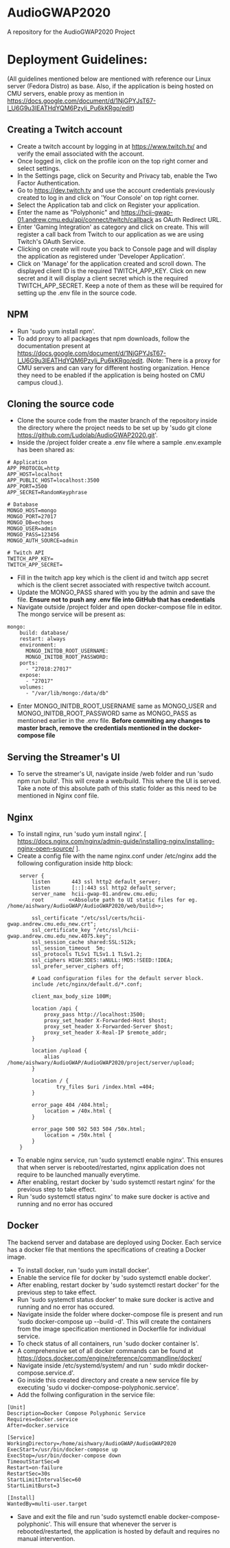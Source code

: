 # AudioGWAP2020
A repository for the AudioGWAP2020 Project

# Deployment Guidelines:
(All guidelines mentioned below are mentioned with reference our Linux server (Fedora Distro) as base. Also, if the application is being hosted on CMU servers, enable proxy as mention in https://docs.google.com/document/d/1NjGPYJsT67-I_U6G9u3IEATHdYQM6PzyIi_Pu6kKRgo/edit)

## Creating a Twitch account
* Create a twitch account by logging in at https://www.twitch.tv/ and verify the email associated with the account.
* Once logged in, click on the profile icon on the top right corner and select settings.
* In the Settings page, click on Security and Privacy tab, enable the Two Factor Authentication.
* Go to https://dev.twitch.tv and use the account credentials previously created to log in and click on 'Your Console' on top right corner.
* Select the Application tab and click on Register your application.
* Enter the name as "Polyphonic" and https://hcii-gwap-01.andrew.cmu.edu/api/connect/twitch/callback as OAuth Redirect URL.
* Enter 'Gaming Integration' as category and click on create. This will register a call back from Twitch to our application as we are using Twitch's OAuth Service.
* Clicking on create will route you back to Console page and will display the application as registered under 'Developer Application'.
* Click on 'Manage' for the application created and scroll down. The displayed client ID is the required TWITCH_APP_KEY. Click on new secret and it will display a client secret which is the required TWITCH_APP_SECRET. Keep a note of them as these will be required for setting up the .env file in the source code.

## NPM
* Run 'sudo yum install npm'.
* To add proxy to all packages that npm downloads, follow the documentation present at https://docs.google.com/document/d/1NjGPYJsT67-I_U6G9u3IEATHdYQM6PzyIi_Pu6kKRgo/edit.
(Note: There is a proxy for CMU servers and can vary for different hosting organization. Hence they need to be enabled if the application is being hosted on CMU campus cloud.).



## Cloning the source code

* Clone the source code from the master branch of the repository inside the directory where the project needs to be set up by 'sudo git clone https://github.com/Ludolab/AudioGWAP2020.git'.
* Inside the /project folder create a .env file where a sample .env.example has been shared as:
```
# Application
APP_PROTOCOL=http
APP_HOST=localhost
APP_PUBLIC_HOST=localhost:3500
APP_PORT=3500
APP_SECRET=RandomKeyphrase

# Database
MONGO_HOST=mongo
MONGO_PORT=27017
MONGO_DB=echoes
MONGO_USER=admin
MONGO_PASS=123456
MONGO_AUTH_SOURCE=admin

# Twitch API
TWITCH_APP_KEY=
TWITCH_APP_SECRET=

```
* Fill in the twitch app key which is the client id and twitch app secret which is the client secret associated with respective twitch account.
* Update the MONGO_PASS shared with you by the admin and save the file.
**Ensure not to push any .env file into GitHub that has credentials**
* Navigate outside /project folder and open docker-compose file in editor. The mongo service will be present as:
```
mongo:
    build: database/
    restart: always
    environment:
      MONGO_INITDB_ROOT_USERNAME:
      MONGO_INITDB_ROOT_PASSWORD:
    ports:
      - "27018:27017"
    expose:
      - "27017"
    volumes:
      - "/var/lib/mongo:/data/db" 
```
* Enter MONGO_INITDB_ROOT_USERNAME same as MONGO_USER and MONGO_INITDB_ROOT_PASSWORD same as MONGO_PASS as mentioned earlier in the .env file. 
**Before commiting any changes to master brach, remove the credentials mentioned in the docker-compose file**

## Serving the Streamer's UI
* To serve the streamer's UI, navigate  inside /web folder and run 'sudo npm run build'. This will create a web/build. This where the UI is served. Take a note of this absolute path of this static folder as this need to be mentioned in Nginx conf file. 



## Nginx
* To install nginx, run 'sudo yum install nginx'. [ https://docs.nginx.com/nginx/admin-guide/installing-nginx/installing-nginx-open-source/ ].
* Create a config file with the name nginx.conf under /etc/nginx add the following configuration inside http block:
```
    server {
        listen       443 ssl http2 default_server;
        listen       [::]:443 ssl http2 default_server;
        server_name  hcii-gwap-01.andrew.cmu.edu;
        root 		<<Absolute path to UI static files for eg. /home/aishwary/AudioGWAP/AudioGWAP2020/web/build>>;

        ssl_certificate "/etc/ssl/certs/hcii-gwap.andrew.cmu.edu_new.crt";
        ssl_certificate_key "/etc/ssl/hcii-gwap.andrew.cmu.edu_new.4075.key";
        ssl_session_cache shared:SSL:512k;
        ssl_session_timeout  5m;
        ssl_protocols TLSv1 TLSv1.1 TLSv1.2;
        ssl_ciphers HIGH:3DES:!aNULL:!MD5:!SEED:!IDEA;
        ssl_prefer_server_ciphers off;

        # Load configuration files for the default server block.
        include /etc/nginx/default.d/*.conf;

        client_max_body_size 100M;

        location /api {
            proxy_pass http://localhost:3500;
            proxy_set_header X-Forwarded-Host $host;
            proxy_set_header X-Forwarded-Server $host;
            proxy_set_header X-Real-IP $remote_addr;
        }
	 
        location /upload {
            alias /home/aishwary/AudioGWAP/AudioGWAP2020/project/server/upload;
        }

        location / {
                try_files $uri /index.html =404;
        }
        
        error_page 404 /404.html;
            location = /40x.html {
        }

        error_page 500 502 503 504 /50x.html;
            location = /50x.html {
        }
    }
```
* To enable nginx service, run 'sudo systemctl enable nginx'. This ensures that when server is rebooted/restarted, nginx application does not require to be launched manually everytime.
* After enabling, restart docker by 'sudo systemctl restart nginx' for the previous step to take effect.
* Run 'sudo systemctl status nginx' to make sure docker is active and running and no error has occured




## Docker 
The backend server and database are deployed using Docker. Each service has a docker file that mentions the specifications of creating a Docker image.

* To install docker, run 'sudo yum install docker'.  
* Enable the service file for docker by 'sudo systemctl enable docker'. 
* After enabling, restart docker by 'sudo systemctl restart docker' for the previous step to take effect.
* Run 'sudo systemctl status docker' to make sure docker is active and running and no error has occured.
* Navigate inside the folder where docker-compose file is present and run 'sudo docker-compose up --build -d'. This will create the containers from the image specification mentioned in Dockerfile for individual service.
* To check status of all containers, run 'sudo docker container ls'.
* A comprehensive set of all docker commands can be found at https://docs.docker.com/engine/reference/commandline/docker/ 
* Navigate inside /etc/systemd/system/ and run ' sudo mkdir docker-compose.service.d'.
* Go inside this created directory and create a new service file by executing 'sudo vi docker-compose-polyphonic.service'.
* Add the follwing configuration in the service file:
```
[Unit]
Description=Docker Compose Polyphonic Service
Requires=docker.service
After=docker.service

[Service]
WorkingDirectory=/home/aishwary/AudioGWAP/AudioGWAP2020
ExecStart=/usr/bin/docker-compose up
ExecStop=/usr/bin/docker-compose down
TimeoutStartSec=0
Restart=on-failure
RestartSec=30s
StartLimitIntervalSec=60
StartLimitBurst=3

[Install]
WantedBy=multi-user.target
```
* Save and exit the file and run 'sudo systemctl enable docker-compose-polyphonic'. This will ensure that whenever the server is rebooted/restarted, the application is hosted by default and requires no manual intervention.

